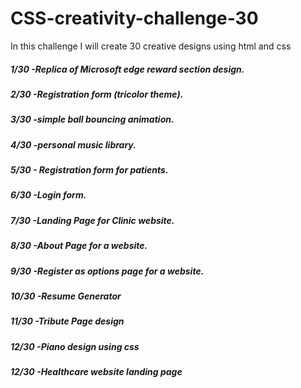 # CSS-creativity-challenge-30
In this challenge I will  create 30 creative designs using html  and css 

<h5>1/30 -Replica of Microsoft edge reward section design.</h5>
<h5>2/30 -Registration form (tricolor theme).</h5>
<h5>3/30 -simple ball bouncing animation.</h5>
<h5>4/30 -personal music library.</h5>
<h5>5/30 - Registration form for patients.</h5>
<h5>6/30 -Login form.</h5>
<h5>7/30 -Landing Page for Clinic website.</h5>
<h5>8/30 -About Page for a website.</h5>
<h5>9/30 -Register as options page for a website.</h5>
<h5>10/30 -Resume Generator </h5>
<h5>11/30 -Tribute Page design</h5>
<h5>12/30 -Piano design using css</h5>
<h5>12/30 -Healthcare website landing page</h5>


